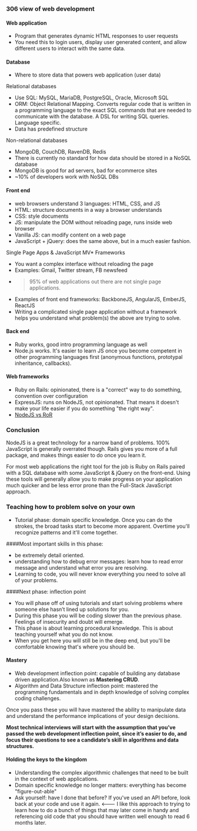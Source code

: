 ### 306 view of web development

#### Web application

- Program that generates dynamic HTML responses to user requests
- You need this to login users, display user generated content, and allow different users to interact with the same data.

#### Database

- Where to store data that powers web application (user data)

Relational databases

- Use SQL: MySQL, MariaDB, PostgreSQL, Oracle, Microsoft SQL
- ORM: Object Relational Mapping. Converts regular code that is written in a programming language to the exact SQL commands that are needed to communicate with the database. A DSL for writing SQL queries. Language specific.
- Data has predefined structure

Non-relational databases

- MongoDB, CouchDB, RavenDB, Redis
- There is currently no standard for how data should be stored in a NoSQL database
- MongoDB is good for ad servers, bad for ecommerce sites
- ~10% of developers work with NoSQL DBs

#### Front end

- web browsers understand 3 languages: HTML, CSS, and JS
- HTML: structure documents in a way a browser understands
- CSS: style documents
- JS: manipulate the DOM without reloading page, runs inside web browser
- Vanilla JS: can modify content on a web page
- JavaScript + jQuery: does the same above, but in a much easier fashion.

Single Page Apps & JavaScript MV* Frameworks

- You want a complex interface without reloading the page
- Examples: Gmail, Twitter stream, FB newsfeed
- >95% of web applications out there are not single page applications.
- Examples of front end frameworks: BackboneJS, AngularJS, EmberJS, ReactJS
- Writing a complicated single page application without a framework helps you understand what problem(s) the above are trying to solve.

#### Back end

- Ruby works, good intro programming language as well
- Node.js works. It's easier to learn JS once you become competent in other programming languages first (anonymous functions, prototypal inheritance, callbacks).

#### Web frameworks

- Ruby on Rails: opinionated, there is a "correct" way to do something, convention over configuration
- ExpressJS: runs on NodeJS, not opinionated. That means it doesn't make your life easier if you do something "the right way".
- [NodeJS vs RoR](http://willnathan.com/nodejs-vs-ruby-on-rails)

### Conclusion

NodeJS is a great technology for a narrow band of problems.  100% JavaScript is generally overrated though.  Rails gives you more of a full package, and makes things easier to do once you learn it.

For most web applications the right tool for the job is Ruby on Rails paired with a SQL database with some JavaScript & jQuery on the front-end.  Using these tools will generally allow you to make progress on your application much quicker and be less error prone than the Full-Stack JavaScript approach.

### Teaching how to problem solve on your own

- Tutorial phase: domain specific knowledge. Once you can do the strokes, the broad tasks start to become more apparent. Overtime you'll recognize patterns and it'll come together.

####Most important skills in this phase:

- be extremely detail oriented.
- understanding how to debug error messages: learn how to read error message and understand what error you are resolving.
- Learning to code, you will never know everything you need to solve all of your problems.

####Next phase: inflection point

- You will phase off of using tutorials and start solving problems where someone else hasn’t lined up solutions for you. 
- During this phase you will be coding slower than the previous phase. Feelings of insecurity and doubt will emerge. 
- This phase is about learning procedural knowledge. This is about teaching yourself what you do not know.
- When you get here you will still be in the deep end, but you'll be comfortable knowing that's where you should be.

#### Mastery

- Web development inflection point: capable of building any database driven application.Also known as **Mastering CRUD**.
- Algorithm and Data Structure inflection point: mastered the programming fundamentals and in depth knowledge of solving complex coding challenges.

Once you pass these you will have mastered the ability to manipulate data and understand the performance implications of your design decisions.

**Most technical interviews will start with the assumption that you’ve passed the web development inflection point, since it’s easier to do, and focus their questions to see a candidate’s skill in algorithms and data structures.**

#### Holding the keys to the kingdom

- Understanding the complex algorithmic challenges that need to be built in the context of web applications.
- Domain specific knowledge no longer matters: everything has become "figure-out-able"
- Ask yourself: have I done that before? If you've used an API before, look back at your code and use it again. <--- I like this approach to trying to learn how to do a bunch of things that may later come in handy and referencing old code that you should have written well enough to read 6 months later.



